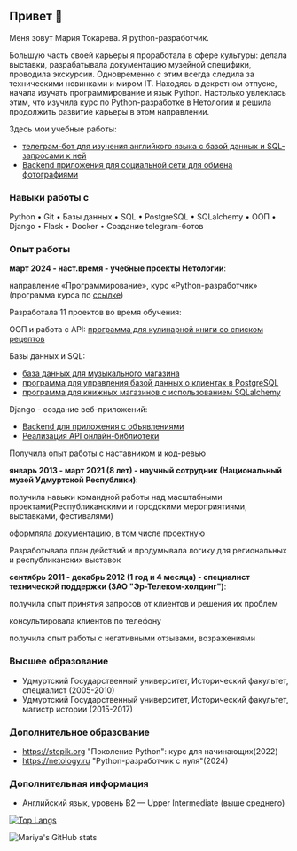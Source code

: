## Привет 👋
Меня зовут Мария Токарева. Я python-разработчик.

Большую часть своей карьеры я проработала в сфере культуры: делала выставки, разрабатывала документацию музейной специфики, проводила экскурсии. Одновременно с этим всегда следила за техническими новинками и миром IT. Находясь в декретном отпуске, начала изучать программирование и язык Python. Настолько увлеклась этим, что изучила курс по Python-разработке в Нетологии и решила продолжить развитие карьеры в этом направлении.

Здесь мои учебные работы:
- [телеграм-бот для изучения английкого языка с базой данных и SQL-запросами к ней](https://github.com/MariyaTokarevaa/EnglishBot)
- [Backend приложения для социальной сети для обмена фотографиями](https://github.com/MariyaTokarevaa/social_network)

### Навыки работы с
 Python • Git • Базы данных • SQL • PostgreSQL • SQLalchemy • ООП • Django • Flask • Docker • Создание telegram-ботов

### Опыт работы
**март 2024 - наст.время - учебные проекты Нетологии**:
  
   направление «Программирование», курс «Python-разработчик» (программа курса по [ссылке](https://netology.ru/programs/python-basic))

   Разработала 11 проектов во время обучения:
  
  ООП и работа с API: [программа для кулинарной книги со списком рецептов](https://github.com/MariyaTokarevaa/Cook_book)

  Базы данных и SQL:
  - [база данных для музыкального магазина](https://github.com/MariyaTokarevaa/SQL-zaprosy)
  - [программа для управления базой данных о клиентах в PostgreSQL](https://github.com/MariyaTokarevaa/PostgreSQL-Python)
  - [программа для книжных магазинов с использованием SQLalchemy](https://github.com/MariyaTokarevaa/SQLAlchemy)
 
  Django - создание веб-приложений:
  - [Backend для приложения с объявлениями](https://github.com/MariyaTokarevaa/django_project_3.3)
  - [Реализация API онлайн-библиотеки](https://github.com/MariyaTokarevaa/django_project_3.2/tree/main/library)

  Получила опыт работы с наставником и код-ревью
  
**январь 2013 - март 2021 (8 лет) - научный сотрудник (Национальный музей Удмуртской Республики)**:

  получила навыки командной работы над масштабными проектами(Республиканскими и городскими мероприятиями, выставками, фестивалями)

  оформляла документацию, в том числе проектную

  Разработывала план действий и продумывала логику для региональных и республиканских выставок
  
**сентябрь 2011 - декабрь 2012 (1 год и 4 месяца) - специалист технической поддержки (ЗАО "Эр-Телеком-холдинг")**:

  получила опыт принятия запросов от клиентов и решения их проблем

  консультировала клиентов по телефону

  получила опыт работы с негативными отзывами, возражениями

### Высшее образование
- Удмуртский Государственный университет, Исторический факультет, специалист (2005-2010)
- Удмуртский Государственный университет, Исторический факультет, магистр истории (2015-2017)

### Дополнительное образование
- https://stepik.org "Поколение Python": курс для начинающих(2022)
- https://netology.ru "Python-разработчик с нуля"(2024)

### Дополнительная информация
- Английский язык, уровень B2 — Upper Intermediate (выше среднего)




[![Top Langs](https://github-readme-stats.vercel.app/api/top-langs/?username=MariyaTokarevaa&layout=compact)](https://github.com/MariyaTokarevaa/github-readme-stats)


![Mariya's GitHub stats](https://github-readme-stats.vercel.app/api?username=MariyaTokarevaa&show_icons=true&theme=radical)
<!--
**MariyaTokarevaa/MariyaTokarevaa** is a ✨ _special_ ✨ repository because its `README.md` (this file) appears on your GitHub profile.

My name is Mariya. I'm backend python developer:

- 🔭 I’m currently working on ...
- 🌱 I’m currently learning ...
- 👯 I’m looking to collaborate on ...
- 🤔 I’m looking for help with ...
- 💬 Ask me about ...
- 📫 How to reach me: ...
- 😄 Pronouns: ...
- ⚡ Fun fact: ...
-->

